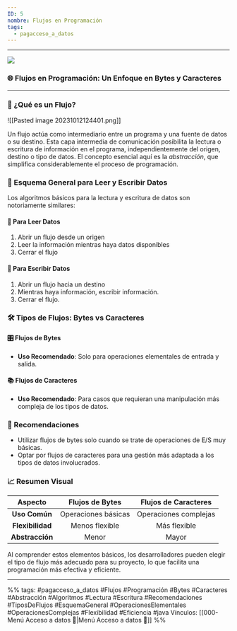 ```yaml
---
ID: 5
nombre: Flujos en Programación
tags:
  - pagacceso_a_datos
---
```

___
[![](https://mermaid.ink/img/pako:eNqNUsuO00AQ_JXWnBIpCnacOMQXBNksQgKxLI8DyqVjd2AWz4x3HmizUT6IMzcuSOTHaNuJE9BKcPNUV1d1l3srclOQyISSulBYLTWANcb3epdluDEOSMOVNZ8sKszl_rvu92sKQO_Xzzdh_w3IQdDQkJ8cSgAvtCerqJBopTmCT1fOW8wblRbrL9xtIIXwnDRZLKFCi_CSyMIGFi63ciUtXKA3rndU6V11nKbQedYGlunrepQT2DClXht7WOBUmpO1-FdDK_-n978sOvb_2vTfyYqjLajNzWXwbOM5yK8O5myfc3h0tvHhTzC9oZ2N87ri2HJpNDdTSYq0x5LcA50n3bP2a7oNkhU0KNSyCmU7OuRGVSXdYMu8JhdYGT5IF_gfsYeldhtY1fM8yjvto_R7Z2Bu1P5HF8NlSXecUSkLLB46CDEQik8GZcG3uK0ZS-E_80ZLkfFngfbLUiz1jnkYvHm70bnIvA00EKEq0NOFxPpIRbbG0nXoopDe2A6k5vmqvfjm8AeiQv3RGHVU46fItuJOZJNomDyeRVEynSRpOorjgdiILI5GwySZjsfReBZNR6M03Q3EfSMQDyNG0lk6juNoknB59xu7oRYH?type=png)](https://mermaid.live/edit#pako:eNqNUsuO00AQ_JXWnBIpCnacOMQXBNksQgKxLI8DyqVjd2AWz4x3HmizUT6IMzcuSOTHaNuJE9BKcPNUV1d1l3srclOQyISSulBYLTWANcb3epdluDEOSMOVNZ8sKszl_rvu92sKQO_Xzzdh_w3IQdDQkJ8cSgAvtCerqJBopTmCT1fOW8wblRbrL9xtIIXwnDRZLKFCi_CSyMIGFi63ciUtXKA3rndU6V11nKbQedYGlunrepQT2DClXht7WOBUmpO1-FdDK_-n978sOvb_2vTfyYqjLajNzWXwbOM5yK8O5myfc3h0tvHhTzC9oZ2N87ri2HJpNDdTSYq0x5LcA50n3bP2a7oNkhU0KNSyCmU7OuRGVSXdYMu8JhdYGT5IF_gfsYeldhtY1fM8yjvto_R7Z2Bu1P5HF8NlSXecUSkLLB46CDEQik8GZcG3uK0ZS-E_80ZLkfFngfbLUiz1jnkYvHm70bnIvA00EKEq0NOFxPpIRbbG0nXoopDe2A6k5vmqvfjm8AeiQv3RGHVU46fItuJOZJNomDyeRVEynSRpOorjgdiILI5GwySZjsfReBZNR6M03Q3EfSMQDyNG0lk6juNoknB59xu7oRYH)
### 🌐 Flujos en Programación: Un Enfoque en Bytes y Caracteres
___
### 🌊 ¿Qué es un Flujo?

![[Pasted image 20231012124401.png]]

Un flujo actúa como intermediario entre un programa y una fuente de datos o su destino. Esta capa intermedia de comunicación posibilita la lectura o escritura de información en el programa, independientemente del origen, destino o tipo de datos. El concepto esencial aquí es la *abstracción*, que simplifica considerablemente el proceso de programación.
       
### 🧭 Esquema General para Leer y Escribir Datos

Los algoritmos básicos para la lectura y escritura de datos son notoriamente similares:

#### 📖 Para Leer Datos
1. Abrir un flujo desde un origen
2. Leer la información mientras haya datos disponibles
3. Cerrar el flujo

#### 📝 Para Escribir Datos
1. Abrir un flujo hacia un destino
2. Mientras haya información, escribir información. 
3. Cerrar el flujo.

### 🛠️ Tipos de Flujos: Bytes vs Caracteres

#### 🎛️ Flujos de Bytes
- **Uso Recomendado**: Solo para operaciones elementales de entrada y salida.

#### 📚 Flujos de Caracteres
- **Uso Recomendado**: Para casos que requieran una manipulación más compleja de los tipos de datos.

### 📌 Recomendaciones

- Utilizar flujos de bytes solo cuando se trate de operaciones de E/S muy básicas.
- Optar por flujos de caracteres para una gestión más adaptada a los tipos de datos involucrados.

### 📈 Resumen Visual

| **Aspecto**     | **Flujos de Bytes**  | **Flujos de Caracteres** |
|:---------------:|:-------------------:|:------------------------:|
| **Uso Común**   | Operaciones básicas  | Operaciones complejas    |
| **Flexibilidad**| Menos flexible      | Más flexible             |
| **Abstracción** | Menor               | Mayor                    |

Al comprender estos elementos básicos, los desarrolladores pueden elegir el tipo de flujo más adecuado para su proyecto, lo que facilita una programación más efectiva y eficiente.

___
%%
tags: #pagacceso_a_datos  #Flujos #Programación #Bytes #Caracteres #Abstracción #Algoritmos #Lectura #Escritura #Recomendaciones #TiposDeFlujos #EsquemaGeneral #OperacionesElementales #OperacionesComplejas #Flexibilidad #Eficiencia #java
Vínculos:  [[000-Menú Acceso a datos 📃|Menú Acceso a datos 📃]]
%%